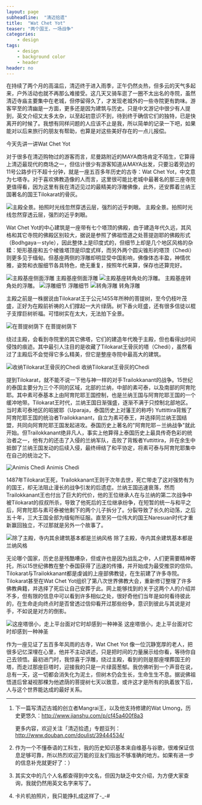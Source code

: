 ```yaml
---
layout: page
subheadline:  "清迈拾遗"
title:  "Wat Chet Yot"
teaser: "两个国王，一场战争"
categories:
    - design
tags:
    - design
    - background color
    - header
header: no
---
```

在持续了两个月的高温后，清迈终于进入雨季，正午仍然炎热，但多云的天气多起来，户外活动也就不再那么难接受。这几天又骑车逛了一圈不太出名的寺院，虽然清迈寺庙主要集中在老城，但停留得久了，才发现老城外的一些寺院更有韵味。游客罕至的清幽是一方面，更多还是因为建筑与历史。只是中文游记中很少有人提到，英文介绍又太多太杂，以至起初意识不到，待到终于确信它们的独特，已是快离开的时候了。我想有同样问题的人应该不止是我，所以简单的记录一下吧，如果能对以后来旅行的朋友有帮助，也算是对这些美好存在的一点儿报偿。

今天先讲一讲Wat Chet Yot

对于很多在清迈购物过的游客而言，尼曼路附近的MAYA商场肯定不陌生，它算得上清迈最现代的商场之一，但估计很少有游客知道从MAYA出发，只要沿着旁边的11号公路步行不超十分钟，就是一座五百多年历史的古寺：Wat Chet Yot，中文意为七塔寺。对于喜欢佛教造像的人而言，这里很可能比老城中最著名的那三座寺院更值得看，因为这里有我在清迈见过的最精美的浮雕佛像，此外，还安葬着兰纳王国著名的国王Tilokarat的骨灰。

<img src="{{ site.url }}/images/wat-chet-yot/1.jpg" alt="主殿全景。拍照时光线忽然穿透云层，强烈的近乎刺眼。">
主殿全景。拍照时光线忽然穿透云层，强烈的近乎刺眼。

Wat Chet Yot的中心建筑是一座带有七个塔顶的佛殿，由于建造年代久远，其风格和其它寺院的佛殿区别较大，据说是参照了佛祖悟道之处菩提迦耶的佛殿形式（Bodhgaya－style），因此整体上是印度式的，但细节上却是几个地区风格的杂糅：矩形基座和五个棱锥塔顶是印度式样，而另外两个圆尖锥形的塔顶（Chedi）则更多见于缅甸。但基座两侧的浮雕却明显受中国影响，佛像体态丰盈，神情优雅，姿势和衣服细节各具特色，绝无重复，按照年代来算，保存也还算完好。

<img src="{{ site.url }}/images/wat-chet-yot/2.jpg" alt="主殿基座侧面浮雕">
主殿基座侧面浮雕

<img src="{{ site.url }}/images/wat-chet-yot/3.jpg" alt="主殿基座转角处的浮雕。">
主殿基座转角处的浮雕。

<img src="{{ site.url }}/images/wat-chet-yot/4.jpg" alt="浮雕细节">
浮雕细节

<img src="{{ site.url }}/images/wat-chet-yot/5.jpg" alt="转角浮雕">
转角浮雕

主殿之前是一株据说由Tilokarat王于公元1455年所种的菩提树，至今仍枝叶茂盛，正好为在殿前祈祷的人们撑起一大片绿荫。树下香火旺盛，还有很多信徒以棍子支撑巨树祈福。可惜树实在太大，无法拍下全景。

<img src="{{ site.url }}/images/wat-chet-yot/7.jpg" alt="在菩提树荫下">
在菩提树荫下

绕过主殿，会看到寺院里的其它佛塔，它们的建造年代晚于主殿，但也看得出时间侵蚀的痕迹。其中最引人注目的是收藏了Tilokarat王骨灰的塔（Chedi），虽然看过了主殿后不会觉得它多么精美，但它是整座寺院中最高大的建筑。

<img src="{{ site.url }}/images/wat-chet-yot/6.jpg" alt="收纳Tilokarat王骨灰的Chedi">
收纳Tilokarat王骨灰的Chedi

提到Tilokarat，就不能不说一下他与神一样的对手Trailokkanant的战争。15世纪的泰国主要分为三个不同的区域，北部的兰纳，中部的素可泰，以及南部的阿育陀耶。其中素可泰基本上由阿育陀耶王国控制，也是兰纳王国与阿育陀耶王国的一个缓冲地带。Tilokarat王时代，兰纳王国日渐强盛，逐渐不满于只控制北部地区。当时素可泰地区的昭披耶（Uparaja，泰国历史上对藩王的称呼) Yuttittira背叛了阿育陀耶王国的统治者Trailokkanant，自立为素可泰王，并选择同兰纳王国结盟，共同向阿育陀耶王国发起进攻。泰国历史上著名的"阿育陀耶－兰纳战争"就此开始。但Trailokkanant绝非凡人，事实上他算得上泰国历史上最具传奇色彩的统治者之一，他有力的还击了入侵的兰纳军队，击败了背叛者Yuttittira，并在余生中抵御了兰纳王国发动的后续入侵，最终缔结了和平协定，将素可泰与阿育陀耶集中在自己的统治之下。

<img src="{{ site.url }}/images/wat-chet-yot/8.jpg" alt="Animis Chedi">
Animis Chedi

1487年Tilokarat王死，Trailokkanant王则于次年去世，死亡带走了这对强势有为的国王，却无法阻止漫长的战争引发的后遗症。兰纳王国迅速衰落，然而Trailokkanant王也付出了巨大的代价，他的王位继承人在与兰纳的第二次战争中被Tilokarat的叔叔所杀，导致了他死后的王位继承纷争，在短暂的统一与和平之后，阿育陀耶与素可泰被他剩下的两个儿子拆分了。分裂导致了长久的动荡，之后五十年，三大王国全部为缅甸所征服。直至另一位伟大的国王Naresuan时代才重新赢回独立，不过那就是另外一个故事了。


<img src="{{ site.url }}/images/wat-chet-yot/9.jpg" alt="除了主殿，寺内其余建筑基本都是兰纳风格">
除了主殿，寺内其余建筑基本都是兰纳风格

无论哪个国家，历史总是残酷嘈杂，但或许也是因为战乱之中，人们更需要精神寄托，所以15世纪佛教在整个泰国获得了迅速的传播，并开始成为最受推崇的信仰。Tilokarat与Trailokkanant都是虔诚的上座部佛教徒，在生前建了许多寺院。Tilokarat甚至在Wat Chet Yot组织了第八次世界佛教大会，重新修订整理了许多佛教典籍，并选择了死后让自己安葬于此。网上能够找到的关于这两个人的介绍并不多，但有限的信息中可以看到许多相似之处，很好奇他们当年是如何看待彼此的，在生命走向终点时是否曾透过信仰看开过那些纷争，意识到彼此与其说是对手，不如说是对方的倒影。


<img src="{{ site.url }}/images/wat-chet-yot/10.jpg" alt="这座塔很小，走上平台面对它时却感到一种神圣">
这座塔很小，走上平台面对它时却感到一种神圣

作为一座见证了五百多年风雨的古寺，Wat Chet Yot 像一位沉静宽厚的老人，把很多记忆深埋在心里，他并不主动讲述，只是把时间的力量展示给你看，等待你自己去领悟。最初进门时，我惊喜于浮雕，绕过主殿，看到的则是那座埋葬国王的塔，而走过那座巨塔时，迎接我的只是一片绿茵葱郁。我仿佛听到一个声音在说，总有一天，这一切都会消失化为泥土，但树木仍会生长，生命生生不息。据说佛祖悟道后曾凝视那棵为他遮荫的菩提树七天以致意，或许这才是所有的执着放下后，人与这个世界能达成的最好关系。

___

1. 下一篇写清迈古城的创立者Mangrai王，以及他支持修建的Wat Umong，历史更悠久：http://www.jianshu.com/p/cf45a400f8a3

    更多内容，欢迎关注「清迈拾遗」专题豆列：       http://www.douban.com/doulist/39444534/
2.  作为一个不懂泰语的工科生，我的历史知识基本来自维基与谷歌，很难保证信息足够可靠，所以热烈欢迎万能的豆友们指出不够准确的地方。如果有进一步的信息补充就更好了：）

3. 其实文中的几个人名都查得到中文名，但因为缺乏中文介绍，为方便大家查询，我就仍然用英文名字来写了。

4. 卡片机拍照片，我只能挣扎成这样了-_-#
